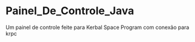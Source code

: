 # Painel_De_Controle_Java
Um painel de controle feite para Kerbal Space Program com conexão para krpc
